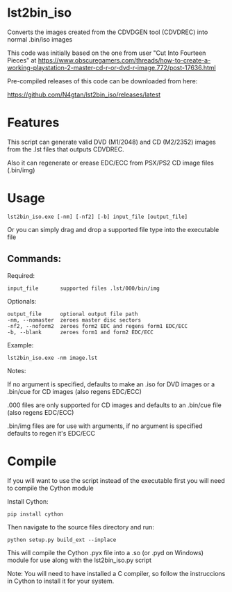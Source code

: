# lst2bin_iso
Converts the images created from the CDVDGEN tool (CDVDREC) into normal .bin/iso images

This code was initially based on the one from user "Cut Into Fourteen Pieces" at https://www.obscuregamers.com/threads/how-to-create-a-working-playstation-2-master-cd-r-or-dvd-r-image.772/post-17636.html

Pre-compiled releases of this code can be downloaded from here:

https://github.com/N4gtan/lst2bin_iso/releases/latest

# Features
This script can generate valid DVD (M1/2048) and CD (M2/2352) images from the .lst files that outputs CDVDREC.

Also it can regenerate or erease EDC/ECC from PSX/PS2 CD image files (.bin/img)

# Usage
```
lst2bin_iso.exe [-nm] [-nf2] [-b] input_file [output_file]
```
Or you can simply drag and drop a supported file type into the executable file

## Commands:
Required:
```
input_file       supported files .lst/000/bin/img
```
Optionals:
```
output_file      optional output file path
-nm, --nomaster  zeroes master disc sectors
-nf2, --noform2  zeroes form2 EDC and regens form1 EDC/ECC
-b, --blank      zeroes form1 and form2 EDC/ECC
```

Example:
```
lst2bin_iso.exe -nm image.lst
```

Notes:

If no argument is specified, defaults to make an .iso for DVD images or a .bin/cue for CD images (also regens EDC/ECC)

.000 files are only supported for CD images and defaults to an .bin/cue file (also regens EDC/ECC)

.bin/img files are for use with arguments, if no argument is specified defaults to regen it's EDC/ECC

# Compile
If you will want to use the script instead of the executable first you will need to compile the Cython module

Install Cython:
```
pip install cython
```

Then navigate to the source files directory and run:
```
python setup.py build_ext --inplace
```

This will compile the Cython .pyx file into a .so (or .pyd on Windows) module for use along with the lst2bin_iso.py script

Note: You will need to have installed a C compiler, so follow the instruccions in Cython to install it for your system.

